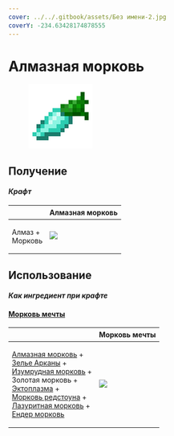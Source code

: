 ```yaml
---
cover: ../../.gitbook/assets/Без имени-2.jpg
coverY: -234.63428174878555
---
```


# Алмазная морковь

<figure><img src="../../.gitbook/assets/carrot_diamond_128.png" alt=""><figcaption></figcaption></figure>

## Получение

#### _Крафт_

| ㅤ                         | Алмазная морковь                               |
| ------------------------- | ---------------------------------------------- |
| <p>Алмаз +<br>Морковь</p> | ![](../../.gitbook/assets/carrot\_diamond.png) |

## Использование

#### _Как ингредиент при крафте_

#### [Морковь мечты](dream\_carrot.md)

| ㅤ                                                                                                                                                                                                                                                                                                                                                                                                    | Морковь мечты                                |
| ---------------------------------------------------------------------------------------------------------------------------------------------------------------------------------------------------------------------------------------------------------------------------------------------------------------------------------------------------------------------------------------------------- | -------------------------------------------- |
| <p><a href="carrot_diamond.md">Алмазная морковь</a> +<br><a href="weak_arcana_potion.md">Зелье Арканы</a> +<br><a href="carrot_emerald.md">Изумрудная морковь</a> +<br>Золотая морковь +<br><a href="ectoplasm.md">Эктоплазма</a> +<br><a href="carrot_redstone.md">Морковь редстоуна</a> +<br><a href="carrot_lapis.md">Лазуритная морковь</a> +<br><a href="carrot_ender.md">Ендер морковь</a></p> | ![](../../.gitbook/assets/dream\_carrot.png) |
